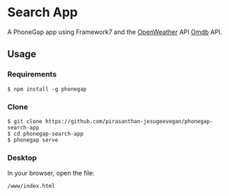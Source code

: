 # Search App 

A PhoneGap app using Framework7 and the [OpenWeather](https://openweathermap.org/api) API [Omdb](http://www.omdbapi.com/) API.

## Usage
    
### Requirements

    $ npm install -g phonegap

### Clone

    $ git clone https://github.com/pirasanthan-jesugeevegan/phonegap-search-app
    $ cd phonegap-search-app
    $ phonegap serve
    
### Desktop

In your browser, open the file:

    /www/index.html


  
